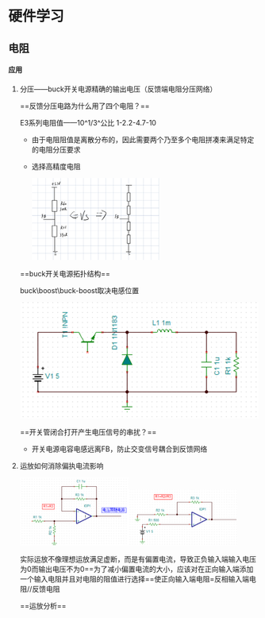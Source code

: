 # 硬件学习
## 电阻
#### 应用
1. 分压——buck开关电源精确的输出电压（反馈端电阻分压网络）

   ==反馈分压电路为什么用了四个电阻？==

   E3系列电阻值——10^1/3^公比 1-2.2-4.7-10

   + 由于电阻阻值是离散分布的，因此需要两个乃至多个电阻拼凑来满足特定的电阻分压要求
   
   + 选择高精度电阻
   
     <img src="../../assets/硬件/image-20210309212250944.png" alt="image-20210309212250944" style="zoom:25%;" />
   
   ==buck开关电源拓扑结构==
   
   buck\boost\buck-boost取决电感位置
   
   ![image-20210309214310072](../../assets/硬件/image-20210309214310072.png)
   
   ==开关管闭合打开产生电压信号的串扰？==
   
   + 开关电源电容电感远离FB，防止交变信号耦合到反馈网络
   
2. 运放如何消除偏执电流影响

   <img src="../../assets/硬件/image-20210310141828707.png" alt="image-20210310141828707" style="zoom:50%;" /><img src="../../assets/硬件/image-20210310142343123.png" alt="image-20210310142343123" style="zoom:50%;" />

   实际运放不像理想运放满足虚断，而是有偏置电流，导致正负输入端输入电压为0而输出电压不为0==为了减小偏置电流的大小，应该对在正向输入端添加一个输入电阻并且对电阻的阻值进行选择==使正向输入端电阻=反相输入端电阻//反馈电阻

   ==运放分析==



 

 


